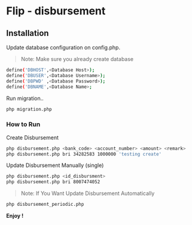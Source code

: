 # Flip - disbursement
## Installation

Update database configuration on config.php.
> Note: Make sure you already create database
```sh
define('DBHOST',<Database Host>);
define('DBUSER',<Database Username>);
define('DBPWD' ,<Database Password>);
define('DBNAME',<Database Name>;
```

Run migration..
```sh
php migration.php
```

### How to Run
Create Disbursement
```sh
php disbursement.php <bank_code> <account_number> <amount> <remark>
php disbursement.php bri 34282583 1000000 'testing create'
```
Update Disbursement Manually (single)
```sh
php disbursement.php <id_disbursment>
php disbursement.php bri 8007474052
```
> Note: If You Want Update Disbursement Automatically
```sh
php disbursement_periodic.php
```

**Enjoy !**

